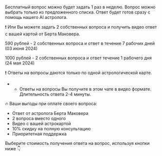 Бесплатный вопрос можно будет задать 1 раз в неделю. Вопрос можно выбрать только из предложенного списка. Ответ будет готов сразу с помощь нашего AI астролога.

❗️ Или Вы можете задать 2 собственных вопроса и получить видео ответ с вашей картой от Берта Маковера.

590 рублей - 2 собственных вопроса и ответ в течение 7 рабочих дней (03 июня 2024)

1000 рублей - 2 собственных вопроса и ответ течение 1 рабочего дня (24 мая 2024)

❗️ Ответы на вопросы даются только по одной астрологической
карте.

* - Ответы на вопросы Вы получите в этом чате в видео формате. Длительность ответа 2-4 минуты.

🔥 Ваши выгоды при оплате своего вопроса:

- Ответ от астролога Берта Маковера
- 2 вопроса вместо одного
- Видео с вашей астрокартой
- 10% скидку на полную консультацию
- Приоритетная поддержка

Выберите стоимость получения ответа на вопрос, используя кнопки ниже 👇